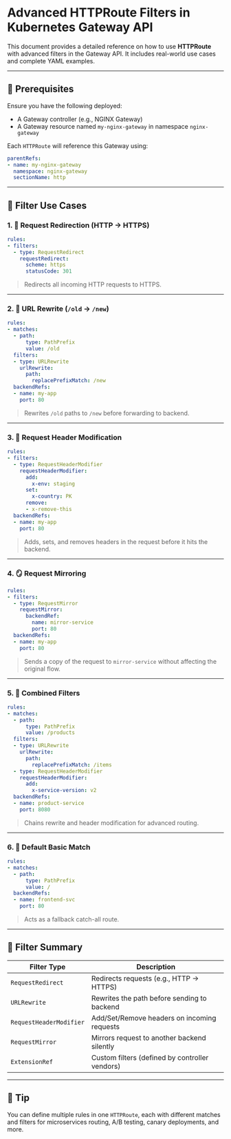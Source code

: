 # Advanced HTTPRoute Filters in Kubernetes Gateway API

This document provides a detailed reference on how to use **HTTPRoute** with advanced filters in the Gateway API. It includes real-world use cases and complete YAML examples.

---

## 📌 Prerequisites

Ensure you have the following deployed:

- A Gateway controller (e.g., NGINX Gateway)
- A Gateway resource named `my-nginx-gateway` in namespace `nginx-gateway`

Each `HTTPRoute` will reference this Gateway using:

```yaml
parentRefs:
- name: my-nginx-gateway
  namespace: nginx-gateway
  sectionName: http
```

---

## 🔀 Filter Use Cases

### 1. 🚦 Request Redirection (HTTP → HTTPS)

```yaml
rules:
- filters:
  - type: RequestRedirect
    requestRedirect:
      scheme: https
      statusCode: 301
```

> Redirects all incoming HTTP requests to HTTPS.

---

### 2. 🔄 URL Rewrite (`/old` → `/new`)

```yaml
rules:
- matches:
  - path:
      type: PathPrefix
      value: /old
  filters:
  - type: URLRewrite
    urlRewrite:
      path:
        replacePrefixMatch: /new
  backendRefs:
  - name: my-app
    port: 80
```

> Rewrites `/old` paths to `/new` before forwarding to backend.

---

### 3. 🧠 Request Header Modification

```yaml
rules:
- filters:
  - type: RequestHeaderModifier
    requestHeaderModifier:
      add:
        x-env: staging
      set:
        x-country: PK
      remove:
      - x-remove-this
  backendRefs:
  - name: my-app
    port: 80
```

> Adds, sets, and removes headers in the request before it hits the backend.

---

### 4. 🪞 Request Mirroring

```yaml
rules:
- filters:
  - type: RequestMirror
    requestMirror:
      backendRef:
        name: mirror-service
        port: 80
  backendRefs:
  - name: my-app
    port: 80
```

> Sends a copy of the request to `mirror-service` without affecting the original flow.

---

### 5. 🧰 Combined Filters

```yaml
rules:
- matches:
  - path:
      type: PathPrefix
      value: /products
  filters:
  - type: URLRewrite
    urlRewrite:
      path:
        replacePrefixMatch: /items
  - type: RequestHeaderModifier
    requestHeaderModifier:
      add:
        x-service-version: v2
  backendRefs:
  - name: product-service
    port: 8080
```

> Chains rewrite and header modification for advanced routing.

---

### 6. 🧪 Default Basic Match

```yaml
rules:
- matches:
  - path:
      type: PathPrefix
      value: /
  backendRefs:
  - name: frontend-svc
    port: 80
```

> Acts as a fallback catch-all route.

---

## 🧱 Filter Summary

| Filter Type             | Description                                    |
| ----------------------- | ---------------------------------------------- |
| `RequestRedirect`       | Redirects requests (e.g., HTTP → HTTPS)        |
| `URLRewrite`            | Rewrites the path before sending to backend    |
| `RequestHeaderModifier` | Add/Set/Remove headers on incoming requests    |
| `RequestMirror`         | Mirrors request to another backend silently    |
| `ExtensionRef`          | Custom filters (defined by controller vendors) |

---

## 🧠 Tip

You can define multiple rules in one `HTTPRoute`, each with different matches and filters for microservices routing, A/B testing, canary deployments, and more.
